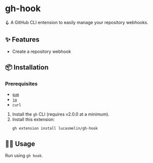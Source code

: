 # gh-hook

🪝 A GitHub CLI entension to easily manage your repository webhooks.

## ✨ Features
- Create a repository webhook

## 📦️ Installation

### Prerequisites

- [`gum`](https://github.com/charmbracelet/gum#installation)
- [`jq`](https://stedolan.github.io/jq/download/)
- `curl`

1. Install the `gh` CLI (requires v2.0.0 at a minimum).
2. Install this extension:
   ```sh
   gh extension install lucasmelin/gh-hook
   ```

## 🧑‍💻 Usage

Run using `gh hook`.
